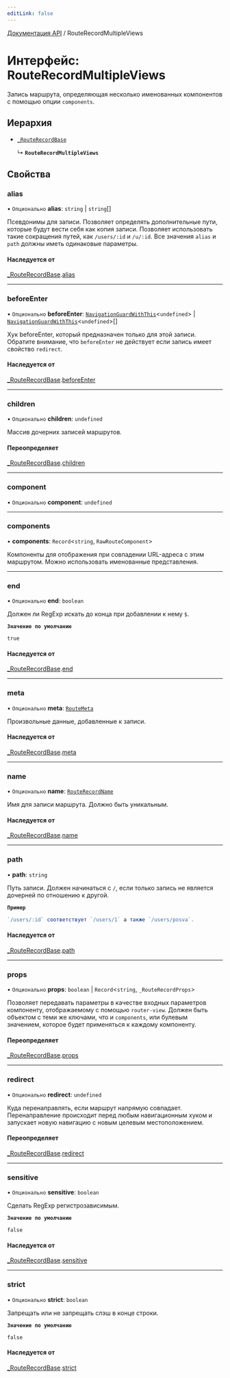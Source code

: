 ```yaml
---
editLink: false
---
```


[Документация API](../index.md) / RouteRecordMultipleViews

# Интерфейс: RouteRecordMultipleViews

Запись маршрута, определяющая несколько именованных компонентов с помощью опции `components`.

## Иерархия

- [`_RouteRecordBase`](RouteRecordBase.md)

  ↳ **`RouteRecordMultipleViews`**

## Свойства

### alias

• `Опционально` **alias**: `string` \| `string`[]

Псевдонимы для записи. Позволяет определять дополнительные пути, которые будут вести себя как копия записи. Позволяет использовать такие сокращения путей, как `/users/:id` и `/u/:id`. Все значения `alias` и `path` должны иметь одинаковые параметры.

#### Наследуется от

[_RouteRecordBase](RouteRecordBase.md).[alias](RouteRecordBase.md#alias)

___

### beforeEnter

• `Опционально` **beforeEnter**: [`NavigationGuardWithThis`](NavigationGuardWithThis.md)<`undefined`\> \| [`NavigationGuardWithThis`](NavigationGuardWithThis.md)<`undefined`\>[]

Хук beforeEnter, который предназначен только для этой записи. Обратите внимание, что `beforeEnter` не действует если запись имеет свойство `redirect`.

#### Наследуется от

[_RouteRecordBase](RouteRecordBase.md).[beforeEnter](RouteRecordBase.md#beforeEnter)

___

### children

• `Опционально` **children**: `undefined`

Массив дочерних записей маршрутов.

#### Переопределяет

[_RouteRecordBase](RouteRecordBase.md).[children](RouteRecordBase.md#children)

___

### component

• `Опционально` **component**: `undefined`

___

### components

• **components**: `Record`<`string`, `RawRouteComponent`\>

Компоненты для отображения при совпадении URL-адреса с этим маршрутом. Можно использовать именованные представления.

___

### end

• `Опционально` **end**: `boolean`

Должен ли RegExp искать до конца при добавлении к нему `$`.

**`Значение по умолчанию`**

`true`

#### Наследуется от

[_RouteRecordBase](RouteRecordBase.md).[end](RouteRecordBase.md#end)

___

### meta

• `Опционально` **meta**: [`RouteMeta`](RouteMeta.md)

Произвольные данные, добавленные к записи.

#### Наследуется от

[_RouteRecordBase](RouteRecordBase.md).[meta](RouteRecordBase.md#meta)

___

### name

• `Опционально` **name**: [`RouteRecordName`](../index.md#RouteRecordName)

Имя для записи маршрута. Должно быть уникальным.

#### Наследуется от

[_RouteRecordBase](RouteRecordBase.md).[name](RouteRecordBase.md#name)

___

### path

• **path**: `string`

Путь записи. Должен начинаться с `/`, если только запись не является дочерней по отношению к другой.

**`Пример`**

```ts
`/users/:id` соответствует `/users/1` а также `/users/posva`.
```

#### Наследуется от

[_RouteRecordBase](RouteRecordBase.md).[path](RouteRecordBase.md#path)

___

### props

• `Опционально` **props**: `boolean` \| `Record`<`string`, `_RouteRecordProps`\>

Позволяет передавать параметры в качестве входных параметров компоненту, отображаемому с помощью `router-view`. Должен быть объектом с теми же ключами, что и `components`, или булевым значением, которое будет применяться к каждому компоненту.

#### Переопределяет

[_RouteRecordBase](RouteRecordBase.md).[props](RouteRecordBase.md#props)

___

### redirect

• `Опционально` **redirect**: `undefined`

Куда перенаправлять, если маршрут напрямую совпадает. Перенаправление происходит перед любым навигационным хуком и запускает новую навигацию с новым целевым местоположением.

#### Переопределяет

[_RouteRecordBase](RouteRecordBase.md).[redirect](RouteRecordBase.md#redirect)

___

### sensitive

• `Опционально` **sensitive**: `boolean`

Сделать RegExp регистрозависимым.

**`Значение по умолчанию`**

`false`

#### Наследуется от

[_RouteRecordBase](RouteRecordBase.md).[sensitive](RouteRecordBase.md#sensitive)

___

### strict

• `Опционально` **strict**: `boolean`

Запрещать или не запрещать слэш в конце строки.

**`Значение по умолчанию`**

`false`

#### Наследуется от

[_RouteRecordBase](RouteRecordBase.md).[strict](RouteRecordBase.md#strict)
